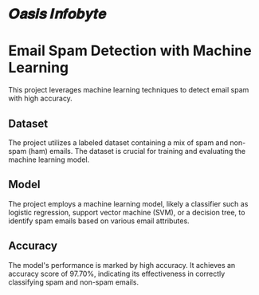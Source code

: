 
# 𝑶𝒂𝒔𝒊𝒔 𝑰𝒏𝒇𝒐𝒃𝒚𝒕𝒆
# Email Spam Detection with Machine Learning

This project leverages machine learning techniques to detect email spam with high accuracy.
## Dataset

The project utilizes a labeled dataset containing a mix of spam and non-spam (ham) emails. The dataset is crucial for training and evaluating the machine learning model.

## Model

The project employs a machine learning model, likely a classifier such as logistic regression, support vector machine (SVM), or a decision tree, to identify spam emails based on various email attributes.

## Accuracy

The model's performance is marked by high accuracy. It achieves an accuracy score of 97.70%, indicating its effectiveness in correctly classifying spam and non-spam emails.
